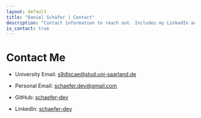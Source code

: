 ```yaml
---
layout: default
title: "Daniel Schäfer | Contact"
description: "Contact information to reach out. Includes my LinkedIn and GitHub which may be of interrest to dig deeper."
is_contact: true
---
```


# Contact Me

* University Email: [s9dlscae@stud.uni-saarland.de](mailto:s9dlscae@stud.uni-saarland.de)

* Personal Email: [schaefer.dev@gmail.com](mailto:schaefer.dev@gmail.com)

* GitHub: [schaefer-dev](https://github.com/schaefer-dev)

* LinkedIn: [schaefer-dev](https://www.linkedin.com/in/schaefer-dev/)

